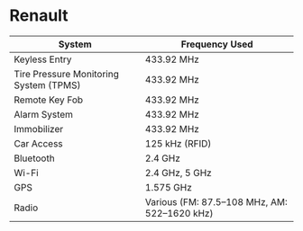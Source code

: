 # Renault

| System                                 | Frequency Used                               |
| -------------------------------------- | -------------------------------------------- |
| Keyless Entry                          | 433.92 MHz                                   |
| Tire Pressure Monitoring System (TPMS) | 433.92 MHz                                   |
| Remote Key Fob                         | 433.92 MHz                                   |
| Alarm System                           | 433.92 MHz                                   |
| Immobilizer                            | 433.92 MHz                                   |
| Car Access                             | 125 kHz (RFID)                               |
| Bluetooth                              | 2.4 GHz                                      |
| Wi-Fi                                  | 2.4 GHz, 5 GHz                               |
| GPS                                    | 1.575 GHz                                    |
| Radio                                  | Various (FM: 87.5–108 MHz, AM: 522–1620 kHz) |
